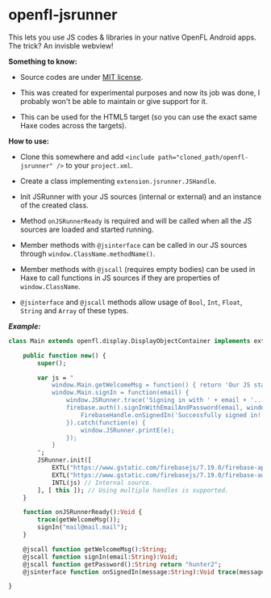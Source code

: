 # openfl-jsrunner

This lets you use JS codes & libraries in your native OpenFL Android apps. The trick? An invisble webview!

**Something to know:**

- Source codes are under [MIT license](https://github.com/ixiagames/openfl-jsrunner/blob/master/LICENSE).

- This was created for experimental purposes and now its job was done, I probably won't be able to maintain or give support for it.

- This can be used for the HTML5 target (so you can use the exact same Haxe codes across the targets).

**How to use:**

- Clone this somewhere and add `<include path="cloned_path/openfl-jsrunner" />` to your `project.xml`.

- Create a class implementing `extension.jsrunner.JSHandle`.

- Init JSRunner with your JS sources (internal or external) and an instance of the created class.

- Method `onJSRunnerReady` is required and will be called when all the JS sources are loaded and started running.

- Member methods with `@jsinterface` can be called in our JS sources through `window.ClassName.methodName()`.

- Member methods with `@jscall` (requires empty bodies) can be used in Haxe to call functions in JS sources if they are properties of `window.ClassName`.

- `@jsinterface` and `@jscall` methods allow usage of `Bool`, `Int`, `Float`, `String` and `Array` of these types.


***Example:***

```haxe
class Main extends openfl.display.DisplayObjectContainer implements extension.jsrunner.JSHandle {

    public function new() {
        super();

        var js = "
            window.Main.getWelcomeMsg = function() { return 'Our JS started running successfully...'; }
            window.Main.signIn = function(email) {
                window.JSRunner.trace('Signing in with ' + email + '...');
                firebase.auth().signInWithEmailAndPassword(email, window.Main.getPassword()).then(function() {
                    FirebaseHandle.onSignedIn('Successfully signed in!');
                }).catch(function(e) {
                    window.JSRunner.printE(e);
                });
            }
        ";
        JSRunner.init([
            EXTL("https://www.gstatic.com/firebasejs/7.19.0/firebase-app.js", false), // External source.
            EXTL("https://www.gstatic.com/firebasejs/7.19.0/firebase-auth.js", false),
            INTL(js) // Internal source.
        ], [ this ]); // Using multiple handles is supported.
    }

    function onJSRunnerReady():Void {
        trace(getWelcomeMsg());
        signIn("mail@mail.mail");
    }

    @jscall function getWelcomeMsg():String;
    @jscall function signIn(email:String):Void;
    @jscall function getPassword():String return "hunter2";
    @jsinterface function onSignedIn(message:String):Void trace(message);

}
```
